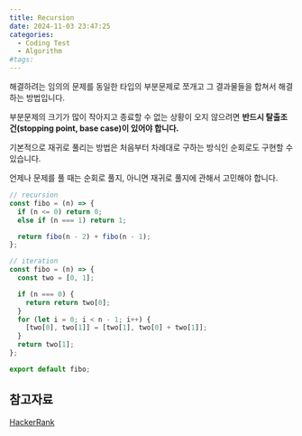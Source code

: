 ```yaml
---
title: Recursion
date: 2024-11-03 23:47:25
categories:
  - Coding Test
  - Algorithm
#tags:
---
```

해결하려는 임의의 문제를 동일한 타입의 부분문제로 쪼개고 그 결과물들을 합쳐서 해결하는 방법입니다.

부분문제의 크기가 많이 작아지고 종료할 수 없는 상황이 오지 않으려면 **반드시 탈출조건(stopping point, base case)이 있어야 합니다.**

기본적으로 재귀로 풀리는 방법은 처음부터 차례대로 구하는 방식인 순회로도 구현할 수 있습니다.

언제나 문제를 풀 때는 순회로 풀지, 아니면 재귀로 풀지에 관해서 고민해야 합니다.

```js
// recursion
const fibo = (n) => {
  if (n <= 0) return 0;
  else if (n === 1) return 1;

  return fibo(n - 2) + fibo(n - 1);
};
```

```js
// iteration
const fibo = (n) => {
  const two = [0, 1];

  if (n === 0) {
    return return two[0];
  }
  for (let i = 0; i < n - 1; i++) {
    [two[0], two[1]] = [two[1], two[0] + two[1]];
  }
  return two[1];
};

export default fibo;
```

## 참고자료

[HackerRank](https://www.youtube.com/@HackerrankOfficial/playlists)